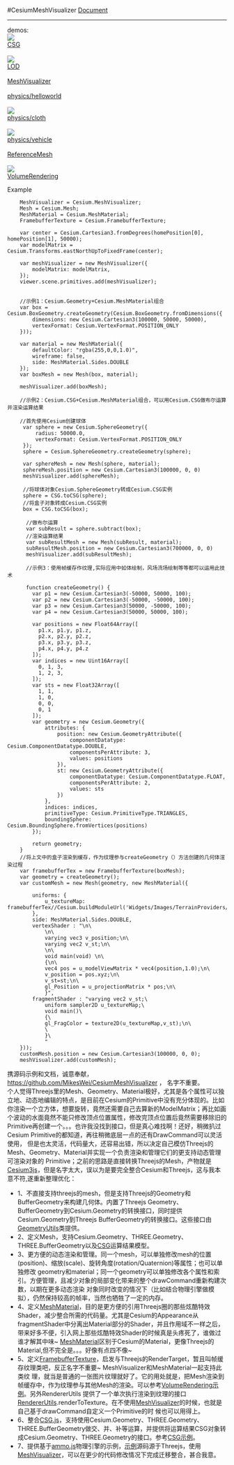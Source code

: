 #CesiumMeshVisualizer 
<a href="https://mikeswei.github.io/CesiumMeshVisualizer/Document/index.html" target="_blank">Document</a>
    <hr />
    demos:<br />
    <a target="_blank" href="https://mikeswei.github.io/CesiumMeshVisualizer/App/demo/CSG/index.html">
           <img src="https://mikeswei.github.io/CesiumMeshVisualizer/App/demo/CSG/screenshot.jpg" /> 
    </a><br />
    <a target="_blank" href="https://mikeswei.github.io/CesiumMeshVisualizer/App/demo/CSG/index.html">CSG</a><br /><br />
    <a target="_blank" href="https://mikeswei.github.io/CesiumMeshVisualizer/App/demo/LOD/index.html">
       <img src="https://mikeswei.github.io/CesiumMeshVisualizer/App/demo/LOD/screenshot.jpg" /> 
    </a><br />
    <a target="_blank" href="https://mikeswei.github.io/CesiumMeshVisualizer/App/demo/LOD/index.html">LOD</a><br /><br />
   <a target="_blank" href="https://mikeswei.github.io/CesiumMeshVisualizer/App/demo/MeshVisualizer/index.html">MeshVisualizer</a><br /><br />
<a target="_blank" href="https://mikeswei.github.io/CesiumMeshVisualizer/App/demo/physics/helloworld.html">physics/helloworld</a><br/><br />
  <a target="_blank" href="https://mikeswei.github.io/CesiumMeshVisualizer/App/demo/physics/cloth.html">
        <img src="https://mikeswei.github.io/CesiumMeshVisualizer/App/demo/physics/cloth.jpg" />
     </a><br /> 
    <a target="_blank" href="https://mikeswei.github.io/CesiumMeshVisualizer/App/demo/physics/cloth.html">physics/cloth</a><br /><br />
    <a target="_blank" href="https://mikeswei.github.io/CesiumMeshVisualizer/App/demo/physics/vehicle.html">
       <img src="https://mikeswei.github.io/CesiumMeshVisualizer/App/demo/physics/vehicle.jpg" />
    </a><br /> 
   <a target="_blank" href="https://mikeswei.github.io/CesiumMeshVisualizer/App/demo/physics/vehicle.html">physics/vehicle</a><br /><br />
   <a target="_blank" href="https://mikeswei.github.io/CesiumMeshVisualizer/App/demo/ReferenceMesh/index.html">ReferenceMesh</a><br /><br />
   <a target="_blank" href="https://mikeswei.github.io/CesiumMeshVisualizer/App/demo/VolumeRendering/index.html">
     <img src="https://mikeswei.github.io/CesiumMeshVisualizer/App/demo/VolumeRendering/screenshot.jpg" /> 
   </a><br />
 <a target="_blank" href="https://mikeswei.github.io/CesiumMeshVisualizer/App/demo/VolumeRendering/index.html">VolumeRendering</a><br />

Example<br/>


        MeshVisualizer = Cesium.MeshVisualizer;
        Mesh = Cesium.Mesh;
        MeshMaterial = Cesium.MeshMaterial; 
        FramebufferTexture = Cesium.FramebufferTexture;

        var center = Cesium.Cartesian3.fromDegrees(homePosition[0], homePosition[1], 50000);
        var modelMatrix = Cesium.Transforms.eastNorthUpToFixedFrame(center);

        var meshVisualizer = new MeshVisualizer({
            modelMatrix: modelMatrix,
        });
        viewer.scene.primitives.add(meshVisualizer);


        //示例1：Cesium.Geometry+Cesium.MeshMaterial组合
        var box = Cesium.BoxGeometry.createGeometry(Cesium.BoxGeometry.fromDimensions({
            dimensions: new Cesium.Cartesian3(100000, 50000, 50000),
            vertexFormat: Cesium.VertexFormat.POSITION_ONLY
        }));
        
        var material = new MeshMaterial({
            defaultColor: "rgba(255,0,0,1.0)",
            wireframe: false,
            side: MeshMaterial.Sides.DOUBLE
        });
        var boxMesh = new Mesh(box, material);

        meshVisualizer.add(boxMesh);

        //示例2：Cesium.CSG+Cesium.MeshMaterial组合，可以用Cesium.CSG做布尔运算并渲染运算结果

        //首先使用Cesium创建球体
         var sphere = new Cesium.SphereGeometry({
             radius: 50000.0,
             vertexFormat: Cesium.VertexFormat.POSITION_ONLY
         });
         sphere = Cesium.SphereGeometry.createGeometry(sphere);
        
         var sphereMesh = new Mesh(sphere, material);
         sphereMesh.position = new Cesium.Cartesian3(100000, 0, 0)
         meshVisualizer.add(sphereMesh);

         //将球体对象Cesium.SphereGeometry转成Cesium.CSG实例
         sphere = CSG.toCSG(sphere);
         //将盒子对象转成Cesium.CSG实例
         box = CSG.toCSG(box);

          //做布尔运算
          var subResult = sphere.subtract(box);
          //渲染运算结果
          var subResultMesh = new Mesh(subResult, material);
          subResultMesh.position = new Cesium.Cartesian3(700000, 0, 0)
          meshVisualizer.add(subResultMesh);

          //示例3：使用帧缓存作纹理,实际应用中如体绘制，风场流场绘制等等都可以运用此技术

          function createGeometry() {
            var p1 = new Cesium.Cartesian3(-50000, 50000, 100);
            var p2 = new Cesium.Cartesian3(-50000, -50000, 100);
            var p3 = new Cesium.Cartesian3(50000, -50000, 100);
            var p4 = new Cesium.Cartesian3(50000, 50000, 100);

            var positions = new Float64Array([
              p1.x, p1.y, p1.z,
              p2.x, p2.y, p2.z,
              p3.x, p3.y, p3.z,
              p4.x, p4.y, p4.z
            ]);
            var indices = new Uint16Array([
              0, 1, 3,
              1, 2, 3,
            ]);
            var sts = new Float32Array([
              1, 1,
              1, 0,
              0, 0,
              0, 1
            ]);
            var geometry = new Cesium.Geometry({
                attributes: {
                    position: new Cesium.GeometryAttribute({
                        componentDatatype: Cesium.ComponentDatatype.DOUBLE,
                        componentsPerAttribute: 3,
                        values: positions
                    }),
                    st: new Cesium.GeometryAttribute({
                        componentDatatype: Cesium.ComponentDatatype.FLOAT,
                        componentsPerAttribute: 2,
                        values: sts
                    })
                },
                indices: indices,
                primitiveType: Cesium.PrimitiveType.TRIANGLES,
                boundingSphere: Cesium.BoundingSphere.fromVertices(positions)
            });

            return geometry;
        }
        //将上文中的盒子渲染到缓存，作为纹理参与createGeometry（）方法创建的几何体渲染过程
        var framebufferTex = new FramebufferTexture(boxMesh);
        var geometry = createGeometry();
        var customMesh = new Mesh(geometry, new MeshMaterial({

            uniforms: {
                u_textureMap: framebufferTex//Cesium.buildModuleUrl('Widgets/Images/TerrainProviders/STK.png')
            },
            side: MeshMaterial.Sides.DOUBLE,
            vertexShader : "\n\
                \n\
                varying vec3 v_position;\n\
                varying vec2 v_st;\n\
                \n\
                void main(void) \n\
                {\n\
                vec4 pos = u_modelViewMatrix * vec4(position,1.0);\n\
                v_position = pos.xyz;\n\
                v_st=st;\n\
                gl_Position = u_projectionMatrix * pos;\n\
                }",
            fragmentShader : "varying vec2 v_st;\
                uniform sampler2D u_textureMap;\
                void main()\
                {\
                gl_FragColor = texture2D(u_textureMap,v_st);\n\
                \
                }\
                "
        }));
        customMesh.position = new Cesium.Cartesian3(100000, 0, 0);
        meshVisualizer.add(customMesh);

 
    
携源码示例和文档，诚意奉献，https://github.com/MikesWei/CesiumMeshVisualizer ， 名字不重要。 <br/>
    个人觉得Threejs里的Mesh、Geometry、Material极好，尤其是各个属性可以独立地、动态地编辑的特点，是目前在Cesium的Primitive中没有充分体现的。比如
你渲染一个立方体，想要旋转，竟然还需要自己去算新的ModelMatrix；再比如画个波动的水面竟然不能只修改顶点位置属性，修改完顶点位置后竟然需要移除旧的
Primitive再创建一个。。。也许我没找到接口，但是真心难找啊！还好，稍微扒过Cesium Primitive的都知道，再往稍微底层一点的还有DrawCommand可以灵活使用，
但是也太灵活，代码量大，还容易出错，所以决定自己模仿Threejs的Mesh、Geometry、Material并实现一个负责渲染和管理它们的更支持动态管理可渲染对象的
Primitive；之前的思路是直接转换Threejs的Mesh，产物就是[Cesium3js](https://github.com/MikesWei/cesium3js)，但是名字太大，误以为是要完全整合Cesium和Threejs，这与我本意不符,遂重新整理优化：
<br/>
* 1、不直接支持threejs的mesh，但是支持Threejs的Geometry和BufferGeometry来构建几何体。内置了Threejs Geometry、BufferGeometry到Cesium.Geometry的转换接口，同时提供Cesium.Geometry到Threejs BufferGeometry的转换接口。这些接口由[GeometryUtils](https://mikeswei.github.io/CesiumMeshVisualizer/Document/Cesium.GeometryUtils.html)类提供。
* 2、定义Mesh，支持Cesium.Geometry、THREE.Geometry、THREE.BufferGeometry以及[CSG](https://mikeswei.github.io/CesiumMeshVisualizer/Document/Cesium.CSG.html)运算结果模型。
* 3、更方便的动态渲染和管理。同一个mesh，可以单独修改mesh的位置(position)、缩放(scale)、旋转角度(rotation/Quaternion)等属性；也可以单独修改
geometry和material；同一个geometry可以单独修改各个属性和索引。方便管理，且减少对象的局部变化带来的整个drawCommand重新构建次数，以期在更多动态渲染
对象同时改变的情况下（比如结合物理引擎做模拟），仍然保持较高的帧率，当然也牺牲了一定的内存。
* 4、定义[MeshMaterial](https://mikeswei.github.io/CesiumMeshVisualizer/Document/Cesium.MeshMaterial.html)，目的是更方便的引用Threejs圈的那些炫酷特效Shader，减少整合所需的代码量。尤其是Cesium的Appearance从fragmentShader中分离出Material部分的Shader，并且作用域不一样之后，带来好多不便，引入网上那些炫酷特效Shader的时候真是头疼死了，谁做过谁才解其中味~   [MeshMaterial](https://mikeswei.github.io/CesiumMeshVisualizer/Document/Cesium.MeshMaterial.html)区别于Cesium的Material，更像Threejs的Material,但不完全是。。。好像有点四不像~  
* 5、定义[FramebufferTexture](https://mikeswei.github.io/CesiumMeshVisualizer/Document/Cesium.FramebufferTexture.html)，启发与Threejs的RenderTarget，暂且叫帧缓存纹理类吧，反正名字不重要~ MeshVisualizer和MeshMaterial一起支持此类纹
理，就当是普通的一张图片纹理就好了。它的用处就是，把Mesh渲染到帧缓存中，作为纹理参与其他Mesh的渲染。可以参考[VolumeRendering示例](https://mikeswei.github.io/CesiumMeshVisualizer/App/demo/VolumeRendering/index.html)。另外RendererUtils
提供了一个单次执行渲染到纹理的接口[RendererUtils](https://mikeswei.github.io/CesiumMeshVisualizer/Document/Cesium.RendererUtils.html).renderToTexture。在不使用[MeshVisualizer](https://mikeswei.github.io/CesiumMeshVisualizer/Document/Cesium.MeshVisualizer.html)的时候，也就是自己基于drawCommand自定义一个Primitive的时
候也可以用得上。
* 6、整合[CSG.js](https://github.com/evanw/csg.js)，支持使用Cesium.Geometry、THREE.Geometry、THREE.BufferGeometry做交、并、补等运算，并提供将运算结果CSG对象转成Cesium.Geometry、THREE.Geometry的接口。参考[CSG示例](https://mikeswei.github.io/CesiumMeshVisualizer/App/demo/CSG/index.html)。
* 7、提供基于[ammo.js](https://github.com/kripken/ammo.js)物理引擎的示例，[示例](https://mikeswei.github.io/CesiumMeshVisualizer/App/demo/physics/helloworld.html)源码源于Threejs，使用[MeshVisualizer](https://mikeswei.github.io/CesiumMeshVisualizer/Document/Cesium.MeshVisualizer.html)，可以在更少的代码修改情况下完成迁移整合，甚合我意。
    
